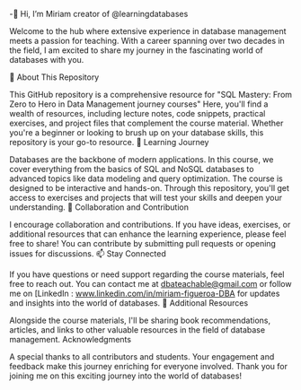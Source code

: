 -👋 Hi, I’m Miriam creator of @learningdatabases

Welcome to the hub where extensive experience in database management meets a passion for teaching. 
With a career spanning over two decades in the field, I am excited to share my journey in the fascinating world of databases with you.

👀 About This Repository

This GitHub repository is a comprehensive resource  for  "SQL Mastery: From Zero to Hero in Data Management journey courses"
Here, you'll find a wealth of resources, including lecture notes, code snippets, practical exercises, and project files that complement the course material.
Whether you're a beginner or looking to brush up on your database skills, this repository is your go-to resource.
🌱 Learning Journey

Databases are the backbone of modern applications. In this course, we cover everything from the basics of SQL and NoSQL databases to advanced topics like data modeling and query optimization.
The course is designed to be interactive and hands-on. Through this repository, you'll get access to exercises and projects that will test your skills and deepen your understanding.
💞️ Collaboration and Contribution

I encourage collaboration and contributions. If you have ideas, exercises, or additional resources that can enhance the learning experience, please feel free to share!
You can contribute by submitting pull requests or opening issues for discussions.
📫 Stay Connected

If you have questions or need support regarding the course materials, feel free to reach out.
You can contact me at dbateachable@gmail.com or follow me on [LinkedIn : www.linkedin.com/in/miriam-figueroa-DBA for updates and insights into the world of databases.
📘 Additional Resources

Alongside the course materials, I'll be sharing book recommendations, articles, and links to other valuable resources in the field of database management.
Acknowledgments

A special thanks to all contributors and students. Your engagement and feedback make this journey enriching for everyone involved.
Thank you for joining me on this exciting journey into the world of databases!

<!---
learningdatabases/learningdatabases is a ✨ special ✨ repository because its `README.md` (this file) appears on your GitHub profile.
You can click the Preview link to take a look at your changes.
--->
